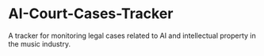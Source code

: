 # AI-Court-Cases-Tracker
A tracker for monitoring legal cases related to AI and intellectual property in the music industry.

